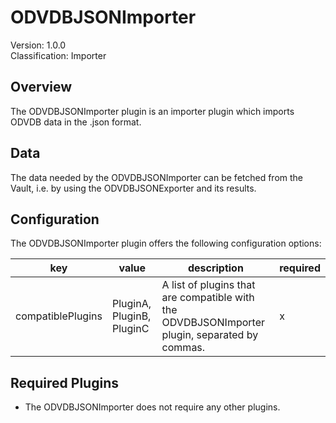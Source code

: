 # ODVDBJSONImporter
Version: 1.0.0  
Classification: Importer

Overview
-----
The ODVDBJSONImporter plugin is an importer plugin which imports ODVDB data in the .json format.

Data
-----
The data needed by the ODVDBJSONImporter can be fetched from the Vault, i.e. by using the ODVDBJSONExporter and its results.

Configuration
-----
The ODVDBJSONImporter plugin offers the following configuration options:

| key  | value | description | required |
| ------------- | ------------- |  ------------- | ------------- |
| compatiblePlugins | PluginA, PluginB, PluginC | A list of plugins that are compatible with the ODVDBJSONImporter plugin, separated by commas. | x

Required Plugins
-----
 - The ODVDBJSONImporter does not require any other plugins.